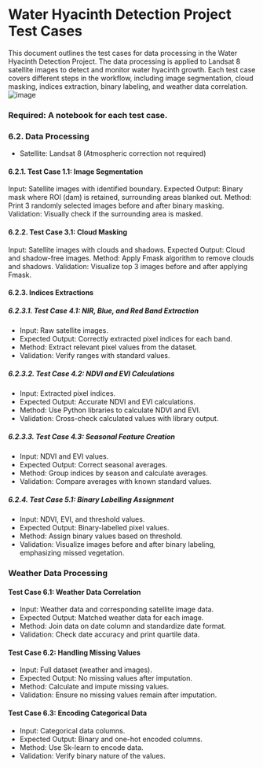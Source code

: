 # Water Hyacinth Detection Project Test Cases
This document outlines the test cases for data processing in the Water Hyacinth Detection Project.
The data processing is applied to Landsat 8 satellite images to detect and monitor water hyacinth growth. 
Each test case covers different steps in the workflow, including image segmentation, cloud masking, indices extraction, binary labeling, and weather data correlation.
![image](https://github.com/user-attachments/assets/b1c74050-d8bc-46be-929a-71cd2e3f1136)
### Required: A notebook for each test case.
### 6.2. Data Processing
- Satellite: Landsat 8 (Atmospheric correction not required)
#### 6.2.1. Test Case 1.1: Image Segmentation
Input: Satellite images with identified boundary.
Expected Output: Binary mask where ROI (dam) is retained, surrounding areas blanked out.
Method: Print 3 randomly selected images before and after binary masking.
Validation: Visually check if the surrounding area is masked.

#### 6.2.2. Test Case 3.1: Cloud Masking
Input: Satellite images with clouds and shadows.
Expected Output: Cloud and shadow-free images.
Method: Apply Fmask algorithm to remove clouds and shadows.
Validation: Visualize top 3 images before and after applying Fmask.

#### 6.2.3. Indices Extractions
##### 6.2.3.1. Test Case 4.1: NIR, Blue, and Red Band Extraction
- Input: Raw satellite images.
- Expected Output: Correctly extracted pixel indices for each band.
- Method: Extract relevant pixel values from the dataset.
- Validation: Verify ranges with standard values.
##### 6.2.3.2. Test Case 4.2: NDVI and EVI Calculations
- Input: Extracted pixel indices.
- Expected Output: Accurate NDVI and EVI calculations.
- Method: Use Python libraries to calculate NDVI and EVI.
- Validation: Cross-check calculated values with library output.
##### 6.2.3.3. Test Case 4.3: Seasonal Feature Creation
- Input: NDVI and EVI values.
- Expected Output: Correct seasonal averages.
- Method: Group indices by season and calculate averages.
- Validation: Compare averages with known standard values.
##### 6.2.4. Test Case 5.1: Binary Labelling Assignment
- Input: NDVI, EVI, and threshold values.
- Expected Output: Binary-labelled pixel values.
- Method: Assign binary values based on threshold.
- Validation: Visualize images before and after binary labeling, emphasizing missed vegetation.
### Weather Data Processing
#### Test Case 6.1: Weather Data Correlation
- Input: Weather data and corresponding satellite image data.
- Expected Output: Matched weather data for each image.
- Method: Join data on date column and standardize date format.
- Validation: Check date accuracy and print quartile data.
#### Test Case 6.2: Handling Missing Values
- Input: Full dataset (weather and images).
- Expected Output: No missing values after imputation.
- Method: Calculate and impute missing values.
- Validation: Ensure no missing values remain after imputation.
#### Test Case 6.3: Encoding Categorical Data
- Input: Categorical data columns.
- Expected Output: Binary and one-hot encoded columns.
- Method: Use Sk-learn to encode data.
- Validation: Verify binary nature of the values.
